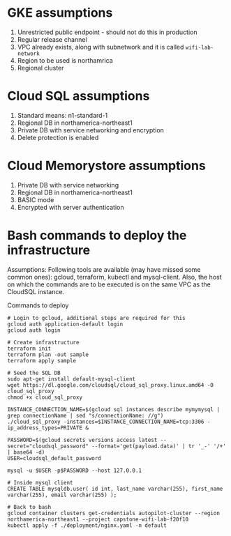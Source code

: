 # GKE assumptions
1. Unrestricted public endpoint - should not do this in production
2. Regular release channel
3. VPC already exists, along with subnetwork and it is called `wifi-lab-network`
4. Region to be used is northamrica
5. Regional cluster


# Cloud SQL assumptions
1. Standard means: n1-standard-1
2. Regional DB in northamerica-northeast1
3. Private DB with service networking and encryption
4. Delete protection is enabled

# Cloud Memorystore assumptions
1. Private DB with service networking
2. Regional DB in northamerica-northeast1
3. BASIC mode
4. Encrypted with server authentication

# Bash commands to deploy the infrastructure

Assumptions:
Following tools are available (may have missed some common ones): gcloud, terraform, kubectl and mysql-client. Also, the host on which the commands are to be executed is on the same VPC as the CloudSQL instance.

Commands to deploy
```
# Login to gcloud, additional steps are required for this
gcloud auth application-default login
gcloud auth login

# Create infrastructure
terraform init
terraform plan -out sample
terraform apply sample

# Seed the SQL DB 
sudo apt-get install default-mysql-client
wget https://dl.google.com/cloudsql/cloud_sql_proxy.linux.amd64 -O cloud_sql_proxy
chmod +x cloud_sql_proxy

INSTANCE_CONNECTION_NAME=$(gcloud sql instances describe mymymysql | grep connectionName | sed "s/connectionName: //g")
./cloud_sql_proxy -instances=$INSTANCE_CONNECTION_NAME=tcp:3306 -ip_address_types=PRIVATE &

PASSWORD=$(gcloud secrets versions access latest --secret="cloudsql_password" --format='get(payload.data)' | tr '_-' '/+' | base64 -d)
USER=cloudsql_default_password

mysql -u $USER -p$PASSWORD --host 127.0.0.1

# Inside mysql client
CREATE TABLE mysqldb.user( id int, last_name varchar(255), first_name varchar(255), email varchar(255) );

# Back to bash
gcloud container clusters get-credentials autopilot-cluster --region northamerica-northeast1 --project capstone-wifi-lab-f20f10
kubectl apply -f ./deployment/nginx.yaml -n default
```
